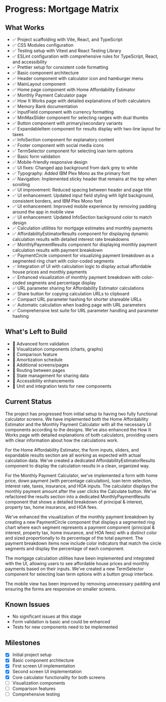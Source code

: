 # Progress: Mortgage Matrix

## What Works
- ✅ Project scaffolding with Vite, React, and TypeScript
- ✅ CSS Modules configuration
- ✅ Testing setup with Vitest and React Testing Library
- ✅ ESLint configuration with comprehensive rules for TypeScript, React, and accessibility
- ✅ Prettier setup for consistent code formatting
- ✅ Basic component architecture
- ✅ Header component with calculator icon and hamburger menu
- ✅ MainLayout component
- ✅ Home page component with Home Affordability Estimator
- ✅ Monthly Payment Calculator page
- ✅ How It Works page with detailed explanations of both calculators
- ✅ Memory Bank documentation
- ✅ InputField component with currency formatting
- ✅ MinMaxSlider component for selecting ranges with dual thumbs
- ✅ Button component with primary/secondary variants
- ✅ ExpandableItem component for results display with two-line layout for taxes
- ✅ InfoSection component for explanatory content
- ✅ Footer component with social media icons
- ✅ TermSelector component for selecting loan term options
- ✅ Basic form validation
- ✅ Mobile-friendly responsive design
- ✅ UI fixes: Changed app background from dark grey to white
- ✅ Typography: Added IBM Plex Mono as the primary font
- ✅ Navigation: Implemented sticky header that remains at the top when scrolling
- ✅ UI improvement: Reduced spacing between header and page title
- ✅ UI enhancement: Updated input field styling with light background, consistent borders, and IBM Plex Mono font
- ✅ UI enhancement: Improved mobile experience by removing padding around the app in mobile view
- ✅ UI enhancement: Updated InfoSection background color to match design
- ✅ Calculation utilities for mortgage estimates and monthly payments
- ✅ AffordabilityEstimatorResults component for displaying dynamic calculation results with detailed interest rate breakdowns
- ✅ MonthlyPaymentResults component for displaying monthly payment calculation results with payment breakdown
- ✅ PaymentCircle component for visualizing payment breakdown as a segmented ring chart with color-coded segments
- ✅ Integration of UI with calculation logic to display actual affordable house prices and monthly payments
- ✅ Enhanced visualization of monthly payment breakdown with color-coded segments and percentage display
- ✅ URL parameter sharing for Affordability Estimator calculations
- ✅ Share button for copying calculation URLs to clipboard
- ✅ Compact URL parameter hashing for shorter shareable URLs
- ✅ Automatic calculation when loading page with URL parameters
- ✅ Comprehensive test suite for URL parameter handling and parameter hashing

## What's Left to Build
- 🔲 Advanced form validation
- 🔲 Visualization components (charts, graphs)
- 🔲 Comparison feature
- 🔲 Amortization schedule
- 🔲 Additional screens/pages
- 🔲 Routing between pages
- 🔲 State management for sharing data
- 🔲 Accessibility enhancements
- 🔲 Unit and integration tests for new components

## Current Status
The project has progressed from initial setup to having two fully functional calculator screens. We have implemented both the Home Affordability Estimator and the Monthly Payment Calculator with all the necessary UI components according to the designs. We've also enhanced the How It Works page with detailed explanations of both calculators, providing users with clear information about how the calculations work.

For the Home Affordability Estimator, the form inputs, sliders, and expandable results section are all working as expected with actual calculation data. We've created a dedicated AffordabilityEstimatorResults component to display the calculation results in a clean, organized way.

For the Monthly Payment Calculator, we've implemented a form with home price, down payment (with percentage calculation), loan term selection, interest rate, taxes, insurance, and HOA inputs. The calculator displays the monthly payment amount after the user clicks the Calculate button. We've refactored the results section into a dedicated MonthlyPaymentResults component that shows a detailed breakdown of principal & interest, property tax, home insurance, and HOA fees.

We've enhanced the visualization of the monthly payment breakdown by creating a new PaymentCircle component that displays a segmented ring chart where each segment represents a payment component (principal & interest, property tax, home insurance, and HOA fees) with a distinct color and sized proportionally to its percentage of the total payment. The payment breakdown items now include color indicators that match the circle segments and display the percentage of each component.

The mortgage calculation utilities have been implemented and integrated with the UI, allowing users to see affordable house prices and monthly payments based on their inputs. We've created a new TermSelector component for selecting loan term options with a button group interface.

The mobile view has been improved by removing unnecessary padding and ensuring the forms are responsive on smaller screens.

## Known Issues
- No significant issues at this stage
- Form validation is basic and could be enhanced
- Tests for new components need to be implemented

## Milestones
- [x] Initial project setup
- [x] Basic component architecture
- [x] First screen UI implementation
- [x] Second screen UI implementation
- [x] Core calculator functionality for both screens
- [ ] Visualization components
- [ ] Comparison features
- [ ] Comprehensive testing

